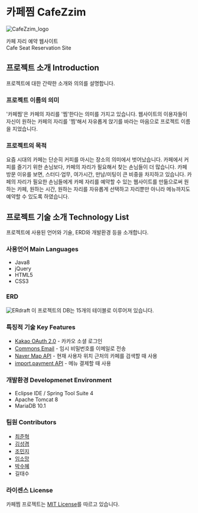 # 카페찜 CafeZzim 
![CafeZzim_logo](https://user-images.githubusercontent.com/96097783/154017731-26dd44ed-704d-4c92-a6a5-d17e382400f2.png)

카페 자리 예약 웹사이트<br/>
Cafe Seat Reservation Site

## 프로젝트 소개 Introduction
<p>프로젝트에 대한 간략한 소개와 의의를 설명합니다.</p>

### 프로젝트 이름의 의미
'카페찜'은 카페의 자리를 '찜'한다는 의미를 가지고 있습니다. 웹사이트의 이용자들이 자신이 원하는 카페의 자리를 '찜'해서 자유롭게 앉기를 바라는 마음으로 프로젝트 이름을 지었습니다.

### 프로젝트의 목적
요즘 시대의 카페는 단순히 커피를 마시는 장소의 의미에서 벗어났습니다. 카페에서 커피를 즐기기 위한 손님보다, 카페의 자리가 필요해서 찾는 손님들이 더 많습니다. 
카페 방문 이유를 보면, 스터디·업무, 여가시간, 만남/미팅이 큰 비중을 차지하고 있습니다. 카페의 자리가 필요한 손님들에게 카페 자리를 예약할 수 있는 웹사이트를 만듦으로써 
원하는 카페, 원하는 시간, 원하는 자리를 자유롭게 선택하고 자리뿐만 아니라 메뉴까지도 예약할 수 있도록 하였습니다.

## 프로젝트 기술 소개 Technology List
프로젝트에 사용된 언어와 기술, ERD와 개발환경 등을 소개합니다.

### 사용언어 Main Languages
+ Java8
+ jQuery
+ HTML5
+ CSS3

### ERD
![ERdraft](https://user-images.githubusercontent.com/96097783/154021414-47b89e6f-bd01-4b94-8446-eb0cc23f8bfa.png)
이 프로젝트의 DB는 15개의 테이블로 이루어져 있습니다.

### 특징적 기술 Key Features
+ [Kakao OAuth 2.0](https://developers.kakao.com/docs/latest/ko/kakaologin/common#intro) - 카카오 소셜 로그인
+ [Commons Email](https://commons.apache.org/proper/commons-email/) - 임시 비밀번호를 이메일로 전송
+ [Naver Map API](https://www.ncloud.com/product/applicationService/maps) - 현재 사용자 위치 근처의 카페를 검색할 때 사용
+ [import.payment API](https://api.iamport.kr/) - 메뉴 결제할 때 사용

### 개발환경 Developmenet Environment
+ Eclipse IDE / Spring Tool Suite 4
+ Apache Tomcat 8
+ MariaDB 10.1

### 팀원 Contributors
+ [최준혁](https://github.com/jh0718)
+ [김성겸](https://github.com/skyeome)
+ [조민지](https://github.com/miiiiinji)
+ [임소망](https://github.com/doododi)
+ [박수혜](https://github.com/soohyepark)
+ 길태수

### 라이센스 License
카페찜 프로젝트는 [MIT License](https://github.com/CafeZzim/Cafezzim/blob/master/LICENSE)를 따르고 있습니다.
